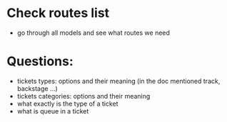 # Check routes list

- go through all models and see what routes we need


# Questions:
- tickets types: options and their meaning (in the doc mentioned track, backstage ...)
- tickets categories: options and their meaning
- what exactly is the type of a ticket
- what is queue in a ticket
